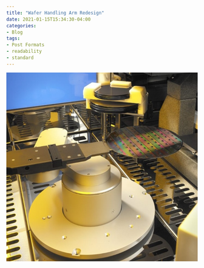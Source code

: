 ```yaml
---
title: "Wafer Handling Arm Redesign"
date: 2021-01-15T15:34:30-04:00
categories:
- Blog
tags:
- Post Formats
- readability
- standard
---
```

![Wafer Handling Arm](/assets/images/robotarm.jpeg)

